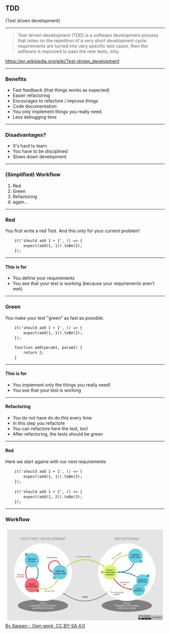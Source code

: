 ## TDD
(Test driven development)

---
> Test-driven development (TDD) is a software development process that relies on the repetition of a very short development cycle: requirements are turned into very specific test cases, then the software is improved to pass the new tests, only.

https://en.wikipedia.org/wiki/Test-driven_development

---
### Benefits
* Fast feedback (that things works as expected)
* Easier refactoring
* Encourages to refactore / improve things
* Code documentation
* You only implement things you really need.
* Less debugging time

---
### Disadvantages?
* It's hard to learn
* You have to be disciplined
* Slows down development


---
### (Simplified) Workflow
1. Red
1. Green
1. Refactoring
1. again...

---
### Red
You first write a red Test. And this only for your current problem!

```
    it('should add 1 + 1', () => {
        expect(add(1, 1)).toBe(2);
    });
```

---
#### This is for
* You define your requirements
* You see that your test is working (because your requirements aren't met)



---
### Green
You make your test "green" as fast as possible.

```
    it('should add 1 + 1', () => {
        expect(add(1, 1)).toBe(2);
    });
```

```
    function add(param1, param2) {
        return 2;
    }
```

---
#### This is for
* You implement only the things you really need!
* You see that your test is working

---
#### Refactoring
* You do not have do do this every time
* In this step you refactore
* You can refactore here the test, too!
* After refactoring, the tests should be green


---
#### Red
Here we start againe with our next requirements

```
    it('should add 1 + 1', () => {
        expect(add(1, 1)).toBe(2);
    });

    it('should add 1 + 2', () => {
        expect(add(1, 2)).toBe(3);
    });
```

---
### Workflow
![TDD global lifecycle](./slides/img/TDD_Global_Lifecycle.png) [By Xarawn - Own work, CC BY-SA 4.0](https://commons.wikimedia.org/w/index.php?curid=44782343)




